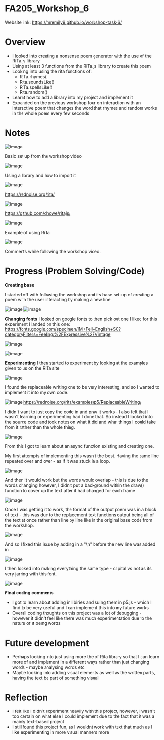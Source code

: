 # FA205_Workshop_6

Website link: https://mremily9.github.io/workshop-task-6/


# Overview
- I looked into creating a nonsense poem generator with the use of the RiTa.js library
- Using at least 3 functions from the RiTa.js library to create this poem
- Looking into using the rita functions of:
  - RiTa.rhymes()
  - Rita.soundsLike()
  - RiTa.spellsLike()
  - Rita.random() 
- Learnt how to add a library into my project and implement it
- Expanded on the previous workshop four on interaction with an interactive poem that changes the word that rhymes and random works in the whole poem every few seconds

  
# Notes


![image](https://github.com/user-attachments/assets/de4f1ab8-fc8e-408f-aeec-a7f6699c3346)

Basic set up from the workshop video 

![image](https://github.com/user-attachments/assets/f4dd4bd5-2fd0-4938-b5c1-6cd16cc30517)

Using a library and how to import it 

![image](https://github.com/user-attachments/assets/65aa010b-7e12-47d9-9cc3-420b0ddd2958)

https://rednoise.org/rita/ 

![image](https://github.com/user-attachments/assets/28489bd8-66ed-4df4-b2d2-3b3801f3fc6c)

https://github.com/dhowe/ritajs/

![image](https://github.com/user-attachments/assets/1b359031-a159-446a-8136-c05f84d37153)

Example of using RiTa

![image](https://github.com/user-attachments/assets/6d2cb8f2-e24b-465e-9026-4e809ef34d0a)


Comments while following the workshop video. 



# Progress (Problem Solving/Code)
**Creating base**

I started off with following the workshop and its base set-up of creating a poem with the user interacting by making a new line 

![image](https://github.com/user-attachments/assets/004d6218-72b0-40a8-bf8c-47fb44965acb)
![image](https://github.com/user-attachments/assets/c0aec497-6195-4f4d-ad0f-7fd1ffcdd0ea)

**Changing fonts** 
I looked on google fonts to then pick out one I liked for this experiment 
I landed on this one: https://fonts.google.com/specimen/IM+Fell+English+SC?categoryFilters=Feeling:%2FExpressive%2FVintage

![image](https://github.com/user-attachments/assets/282131cb-e91e-4a6f-956b-b1841b3907f7)

![image](https://github.com/user-attachments/assets/42327aac-c6c3-4288-881e-f8821dea4a42)



**Experimenting** 
I then started to experiment by looking at the examples given to us on the RiTa site 

![image](https://github.com/user-attachments/assets/12984bd8-6462-4a91-82fc-055f1a0063a0)

I found the replaceable writing one to be very interesting, and so I wanted to implement it into my own code. 

![image](https://github.com/user-attachments/assets/a6d70775-9c82-4895-b12e-a81e4591c956)
https://rednoise.org/rita/examples/p5/ReplaceableWriting/

I didn't want to just copy the code in and pray it works - I also felt that I wasn't learning or experimenting had I done that. So instead I looked into the source code and took notes on what it did and what things I could take from it rather than the whole thing. 

![image](https://github.com/user-attachments/assets/13c34f1f-05b1-49a0-8d28-9f35c46ece66)

From this I got to learn about an async function existing and creating one. 

My first attempts of implementing this wasn't the best. Having the same line repeated over and over - as if it was stuck in a loop. 

![image](https://github.com/user-attachments/assets/1fba527d-c84c-4ac8-b363-952d89d85d8f)

And then It would work but the words would overlap - this is due to the words changing however, I didn't put a background within the draw() function to cover up the text after it had changed for each frame

![image](https://github.com/user-attachments/assets/06ca1400-68da-41c3-a1c7-c4016d83ecfc)

Once I was getting it to work, the format of the output poem was in a block of text - this was due to the replacement text functions output being all of the text at once rather than line by line like in the original base code from the workshop. 

![image](https://github.com/user-attachments/assets/72decb61-32fe-414f-b0cf-def8c8ad5749)

And so I fixed this issue by adding in a "\n" before the new line was added in 

![image](https://github.com/user-attachments/assets/2caf46eb-5330-4fc5-8d15-e4118350764a)

I then looked into making everything the same type - capital vs not as its very jarring with this font. 

![image](https://github.com/user-attachments/assets/7d72be74-6bb6-4015-bcd2-3e798ec49be0)



**Final coding comments**
- I got to learn about adding in libiries and suing them in p5.js - which I find to be very useful and I can implement this into my future works
- Overall coding thoughts on this project was a lot of debugging - however it didn't feel like there was much experimentation due to the nature of it being words 

# Future development 
- Perhaps looking into just using more the of Rita library so that I can learn more of and implement in a different ways rather than just changing words - maybe analysing words etc 
- Maybe looking into adding visual elements as well as the written parts, having the text be part of something visual 

# Reflection
-  I felt like I didn't experiment heavily with this project, however, I wasn't too certain on what else I could implement due to the fact that it was a mainly text-based project
-  I still found this project fun, as I wouldnt work with text that much as I like experimenting in more visual manners more 
